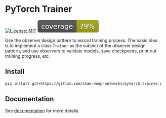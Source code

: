 # PyTorch Trainer

[![License: MIT](https://img.shields.io/badge/License-MIT-yellow.svg)](https://opensource.org/licenses/MIT) [![coverage report](tests/coverage.svg)](https://gitlab.com/shan-deep-networks/pytorch-trainer)

Use the observer design pattern to record training process. The basic idea is to implement a class `Trainer` as the subject of the observer design pattern, and use observers to validate models, save checkpoints, print out training progress, etc.

## Install

```bash
pip install git+https://gitlab.com/shan-deep-networks/pytorch-trainer.git
```

## Documentation

See [documentation](https://shan-deep-networks.gitlab.io/pytorch-trainer) for more details.
